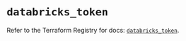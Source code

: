 # `databricks_token`

Refer to the Terraform Registry for docs: [`databricks_token`](https://registry.terraform.io/providers/databricks/databricks/1.40.0/docs/resources/token).
